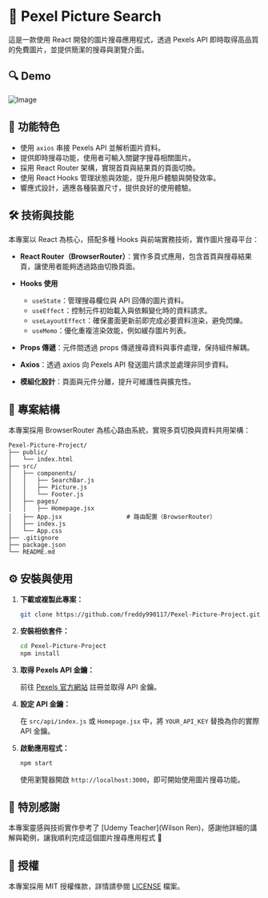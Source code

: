 # 📸 Pexel Picture Search

這是一款使用 React 開發的圖片搜尋應用程式，透過 Pexels API 即時取得高品質的免費圖片，並提供簡潔的搜尋與瀏覽介面。

## 🔍 Demo

![Image](https://github.com/user-attachments/assets/c36b3301-488c-4314-b74a-95bfb8fa6b61)

## 🚀 功能特色

* 使用 `axios` 串接 Pexels API 並解析圖片資料。
* 提供即時搜尋功能，使用者可輸入關鍵字搜尋相關圖片。
* 採用 React Router 架構，實現首頁與結果頁的頁面切換。
* 使用 React Hooks 管理狀態與效能，提升用戶體驗與開發效率。
* 響應式設計，適應各種裝置尺寸，提供良好的使用體驗。

## 🛠️ 技術與技能

本專案以 React 為核心，搭配多種 Hooks 與前端實務技術，實作圖片搜尋平台：

* **React Router（BrowserRouter）**：實作多頁式應用，包含首頁與搜尋結果頁，讓使用者能夠透過路由切換頁面。
* **Hooks 使用**

  * `useState`：管理搜尋欄位與 API 回傳的圖片資料。
  * `useEffect`：控制元件初始載入與依賴變化時的資料請求。
  * `useLayoutEffect`：確保畫面更新前即完成必要資料渲染，避免閃爍。
  * `useMemo`：優化重複渲染效能，例如緩存圖片列表。
* **Props 傳遞**：元件間透過 props 傳遞搜尋資料與事件處理，保持組件解耦。
* **Axios**：透過 axios 向 Pexels API 發送圖片請求並處理非同步資料。
* **模組化設計**：頁面與元件分離，提升可維護性與擴充性。

## 📂 專案結構

本專案採用 BrowserRouter 為核心路由系統，實現多頁切換與資料共用架構：

```
Pexel-Picture-Project/
├── public/
│   └── index.html
├── src/
│   ├── components/
│   │   ├── SearchBar.js        
│   │   ├── Picture.js          
│   │   └── Footer.js           
│   ├── pages/
│   │   ├── Homepage.jsx       
│   ├── App.jsx                  # 路由配置（BrowserRouter）
│   ├── index.js
│   └── App.css
├── .gitignore
├── package.json
└── README.md
```

## ⚙️ 安裝與使用

1. **下載或複製此專案：**

   ```bash
   git clone https://github.com/freddy990117/Pexel-Picture-Project.git
   ```

2. **安裝相依套件：**

   ```bash
   cd Pexel-Picture-Project
   npm install
   ```

3. **取得 Pexels API 金鑰：**

   前往 [Pexels 官方網站](https://www.pexels.com/api/) 註冊並取得 API 金鑰。

4. **設定 API 金鑰：**

   在 `src/api/index.js` 或 `Homepage.jsx` 中，將 `YOUR_API_KEY` 替換為你的實際 API 金鑰。

5. **啟動應用程式：**

   ```bash
   npm start
   ```

   使用瀏覽器開啟 `http://localhost:3000`，即可開始使用圖片搜尋功能。

## 🙏 特別感謝

本專案靈感與技術實作參考了 [Udemy Teacher](Wilson Ren)，感謝他詳細的講解與範例，讓我順利完成這個圖片搜尋應用程式 🙏

## 📄 授權

本專案採用 MIT 授權條款，詳情請參閱 [LICENSE](LICENSE) 檔案。
